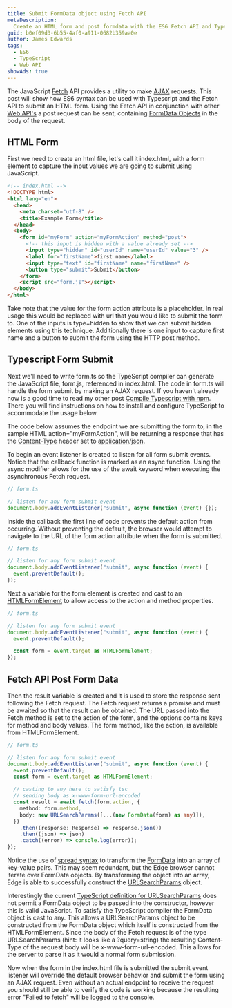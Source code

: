 ```yaml
---
title: Submit FormData object using Fetch API
metaDescription:
  Create an HTML form and post formdata with the ES6 Fetch API and TypeScript.
guid: b0ef09d3-6b55-4af0-a911-0682b359aa0e
author: James Edwards
tags:
  - ES6
  - TypeScript
  - Web API
showAds: true
---
```


The JavaScript
[Fetch](https://developer.mozilla.org/en-US/docs/Web/API/Fetch_API/Using_Fetch)
API provides a utility to make
[AJAX](https://developer.mozilla.org/en-US/docs/Web/Guide/AJAX) requests. This
post will show how ES6 syntax can be used with Typescript and the Fetch API to
submit an HTML form. Using the Fetch API in conjunction with other
[Web API's](https://developer.mozilla.org/en-US/docs/Web/API) a post request can
be sent, containing
[FormData Objects](https://developer.mozilla.org/en-US/docs/Web/API/FormData/Using_FormData_Objects)
in the body of the request.

## HTML Form

First we need to create an html file, let's call it index.html, with a form
element to capture the input values we are going to submit using JavaScript.

```html
<!-- index.html -->
<!DOCTYPE html>
<html lang="en">
  <head>
    <meta charset="utf-8" />
    <title>Example Form</title>
  </head>
  <body>
    <form id="myForm" action="myFormAction" method="post">
      <!-- this input is hidden with a value already set -->
      <input type="hidden" id="userId" name="userId" value="3" />
      <label for="firstName">first name</label>
      <input type="text" id="firstName" name="firstName" />
      <button type="submit">Submit</button>
    </form>
    <script src="form.js"></script>
  </body>
</html>
```

Take note that the value for the form action attribute is a placeholder. In real
usage this would be replaced with url that you would like to submit the form to.
One of the inputs is type=hidden to show that we can submit hidden elements
using this technique. Additionally there is one input to capture first name and
a button to submit the form using the HTTP post method.

## Typescript Form Submit

Next we'll need to write form.ts so the TypeScript compiler can generate the
JavaScript file, form.js, referenced in index.html. The code in form.ts will
handle the form submit by making an AJAX request. If you haven't already now is
a good time to read my other post
[Compile Typescript with npm](/npm-compile-typescript/). There you will find
instructions on how to install and configure TypeScript to accommodate the usage
below.

The code below assumes the endpoint we are submitting the form to, in the sample
HTML action="myFormAction", will be returning a response that has the
[Content-Type](https://developer.mozilla.org/en-US/docs/Web/HTTP/Headers/Content-Type)
header set to
[application/json](https://www.iana.org/assignments/media-types/application/json).

To begin an event listener is created to listen for all form submit events.
Notice that the callback function is marked as an async function. Using the
async modifier allows for the use of the await keyword when executing the
asynchronous Fetch request.

```typescript
// form.ts

// listen for any form submit event
document.body.addEventListener("submit", async function (event) {});
```

Inside the callback the first line of code prevents the default action from
occurring. Without preventing the default, the browser would attempt to navigate
to the URL of the form action attribute when the form is submitted.

```typescript
// form.ts

// listen for any form submit event
document.body.addEventListener("submit", async function (event) {
  event.preventDefault();
});
```

Next a variable for the form element is created and cast to an
[HTMLFormElement](https://developer.mozilla.org/en-US/docs/Web/API/HTMLFormElement)
to allow access to the action and method properties.

```typescript
// form.ts

// listen for any form submit event
document.body.addEventListener("submit", async function (event) {
  event.preventDefault();

  const form = event.target as HTMLFormElement;
});
```

## Fetch API Post Form Data

Then the result variable is created and it is used to store the response sent
following the Fetch request. The Fetch request returns a promise and must be
awaited so that the result can be obtained. The URL passed into the Fetch method
is set to the action of the form, and the options contains keys for method and
body values. The form method, like the action, is available from
HTMLFormElement.

```typescript
// form.ts

// listen for any form submit event
document.body.addEventListener("submit", async function (event) {
  event.preventDefault();
  const form = event.target as HTMLFormElement;

  // casting to any here to satisfy tsc
  // sending body as x-www-form-url-encoded
  const result = await fetch(form.action, {
    method: form.method,
    body: new URLSearchParams([...(new FormData(form) as any)]),
  })
    .then((response: Response) => response.json())
    .then((json) => json)
    .catch((error) => console.log(error));
});
```

Notice the use of
[spread syntax](https://developer.mozilla.org/en-US/docs/Web/JavaScript/Reference/Operators/Spread_syntax)
to transform the
[FormData](https://developer.mozilla.org/en-US/docs/Web/API/FormData) into an
array of key-value pairs. This may seem redundant, but the Edge browser cannot
iterate over FormData objects. By transforming the object into an array, Edge is
able to successfully construct the
[URLSearchParams](https://developer.mozilla.org/en-US/docs/Web/API/URLSearchParams)
object.

Interestingly the current
[TypeScript definition for URLSearchParams](https://github.com/microsoft/TypeScript/blob/75301c8e2ce498359a6b33c3f9c9a6a1bd5980c0/lib/lib.dom.d.ts#L16109)
does not permit a FormData object to be passed into the constructor, however
this is valid JavaScript. To satisfy the TypeScript compiler the FormData object
is cast to any. This allows a URLSearchParams object to be constructed from the
FormData object which itself is constructed from the HTMLFormElement. Since the
body of the Fetch request is of the type URLSearchParams (hint: it looks like a
?query=string) the resulting Content-Type of the request body will be
x-www-form-url-encoded. This allows for the server to parse it as it would a
normal form submission.

Now when the form in the index.html file is submitted the submit event listener
will override the default browser behavior and submit the form using an AJAX
request. Even without an actual endpoint to receive the request you should still
be able to verify the code is working because the resulting error "Failed to
fetch" will be logged to the console.

